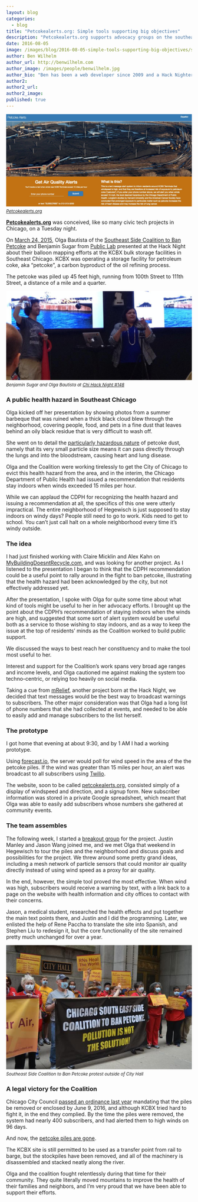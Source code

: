 ```yaml
---
layout: blog
categories: 
  - blog
title: "Petcokealerts.org: Simple tools supporting big objectives"
description: "Petcokealerts.org supports advocacy groups on the southeast side in their fight against an environmental injustice."
date: 2016-08-05
image: /images/blog/2016-08-05-simple-tools-supporting-big-objectives/screenshot.jpg
author: Ben Wilhelm
author_url: http://benwilhelm.com
author_image: /images/people/benwilhelm.jpg
author_bio: "Ben has been a web developer since 2009 and a Hack Nighter since 2014. He loves his wife, his son, and Chicago. And empanadas."
author2: 
author2_url: 
author2_image: 
published: true
---
```


<p class="text-center"><img src="/images/blog/2016-08-05-simple-tools-supporting-big-objectives/screenshot.jpg" alt="Petcokealerts.org" class="img-thumbnail"/><br />

<small>
    <em><a href='http://Petcokealerts.org' target='_blank'>Petcokealerts.org</a></em>
</small>
</p>

**[Petcokealerts.org](http://Petcokealerts.org)** was conceived, like so many civic tech projects in Chicago, on a Tuesday night. 

On [March 24, 2015][hacknight], Olga Bautista of the [Southeast Side Coalition to Ban Petcoke][coalition] and Benjamin Sugar from [Public Lab][publiclab] presented at the Hack Night about their balloon mapping efforts at the KCBX bulk storage facilities in Southeast Chicago. KCBX was operating a storage facility for petroleum coke, aka “petcoke”, a carbon byproduct of the oil refining process. 

The petcoke was piled up 45 feet high, running from 100th Street to 111th Street, a distance of a mile and a quarter. 

[hacknight]: /events/2015/03/24/diy-environmental-monitoring.html
[coalition]: https://www.facebook.com/Chicago-South-East-Side-Coalition-To-Ban-Petcoke-848330295223606
[publiclab]: https://publiclab.org/

<p class="text-center"><img src="/images/chihacknight-148-sugar-bautista.jpg" alt="Benjamin Sugar and Olga Bautista at Chi Hack Night #148" class="img-thumbnail"/><br />

<small>
    <em>Benjamin Sugar and Olga Bautista at <a href='/events/2015/03/24/diy-environmental-monitoring.html'>Chi Hack Night #148</a></em>
</small>
</p>

### A public health hazard in Southeast Chicago

Olga kicked off her presentation by showing photos from a summer barbeque that was ruined when a thick black cloud blew through the neighborhood, covering people, food, and pets in a fine dust that leaves behind an oily black residue that is very difficult to wash off. 

She went on to detail the [particularly hazardous nature][cdph-pamphlet] of petcoke dust, namely that its very small particle size means it can pass directly through the lungs and into the bloodstream, causing heart and lung disease. 

Olga and the Coalition were working tirelessly to get the City of Chicago to evict this health hazard from the area, and in the interim, the Chicago Department of Public Health had issued a recommendation that residents stay indoors when winds exceeded 15 miles per hour. 

While we can applaud the CDPH for recognizing the health hazard and issuing a recommendation at all, the specifics of this one were utterly impractical. The entire neighborhood of Hegewisch is just supposed to stay indoors on windy days? People still need to go to work. Kids need to get to school. You can’t just call halt on a whole neighborhood every time it’s windy outside. 

[cdph-pamphlet]: https://www3.epa.gov/airnow/particle/pm-color.pdf

### The idea

I had just finished working with Claire Micklin and Alex Kahn on [MyBuildingDoesntRecycle.com][mbdr], and was looking for another project. As I listened to the presentation I began to think that the CDPH recommendation could be a useful point to rally around in the fight to ban petcoke, illustrating that the health hazard had been acknowledged by the city, but not effectively addressed yet. 

After the presentation, I spoke with Olga for quite some time about what kind of tools might be useful to her in her advocacy efforts. I brought up the point about the CDPH’s recommendation of staying indoors when the winds are high, and suggested that some sort of alert system would be useful both as a service to those wishing to stay indoors, and as a way to keep the issue at the top of residents’ minds as the Coalition worked to build public support.  

[mbdr]: http://mybuildingdoesntrecycle.com

We discussed the ways to best reach her constituency and to make the tool most useful to her.  

Interest and support for the Coalition’s work spans very broad age ranges and income levels, and Olga cautioned me against making the system too techno-centric, or relying too heavily on social media. 

Taking a cue from [mRelief][mrelief], another project born at the Hack Night, we decided that text messages would be the best way to broadcast warnings to subscribers. The other major consideration was that Olga had a long list of phone numbers that she had collected at events, and needed to be able to easily add and manage subscribers to the list herself.  

[mrelief]: http://mrelief.com

### The prototype

I got home that evening at about 9:30, and by 1 AM I had a working prototype. 

Using [forecast.io][f.io], the server would poll for wind speed in the area of the the petcoke piles.  If the wind was greater than 15 miles per hour, an alert was broadcast to all subscribers using [Twilio][twilio]. 

The website, soon to be called [petcokealerts.org][petcokealerts], consisted simply of a display of windspeed and direction, and a signup form. New subscriber information was stored in a private Google spreadsheet, which meant that Olga was able to easily add subscribers whose numbers she gathered at community events.

[f.io]: http://forecast.io
[twilio]: http://twilio.com
[petcokealerts]: http://petcokealerts.org

### The team assembles

The following week, I started a [breakout group][breakout] for the project. Justin Manley and Jason Wang joined me, and we met Olga that weekend in Hegewisch to tour the piles and the neighborhood and discuss goals and possibilities for the project. We threw around some pretty grand ideas, including a mesh network of particle sensors that could monitor air quality directly instead of using wind speed as a proxy for air quality. 

In the end, however, the simple tool proved the most effective. When wind was high, subscribers would receive a warning by text, with a link back to a page on the website with health information and city offices to contact with their concerns. 

Jason, a medical student, researched the health effects and put together the main text points there, and Justin and I did the programming.  Later, we enlisted the help of Rene Paccha to translate the site into Spanish, and Stephen Liu to redesign it, but the core functionality of the site remained pretty much unchanged for over a year.

[breakout]: https://chihacknight.org/breakouts.html

<p class="text-center"><img src="/images/blog/2016-08-05-simple-tools-supporting-big-objectives/cityhallpetcokeprotest.jpg" alt="Southeast Side Coalition to Ban Petcoke protest outside of City Hall" class="img-thumbnail"/><br />

<small>
    <em>Southeast Side Coalition to Ban Petcoke protest outside of City Hall</em>
</small>
</p>

### A legal victory for the Coalition

Chicago City Council [passed an ordinance last year](https://chicago.councilmatic.org/legislation/o-2014-9766/) mandating that the piles be removed or enclosed by June 9, 2016, and although KCBX tried hard to fight it, in the end they complied. By the time the piles were removed, the system had nearly 400 subscribers, and had alerted them to high winds on 96 days. 

And now, the [petcoke piles are gone](http://progressillinois.com/quick-hits/content/2016/06/09/chicagos-southeast-siders-secure-petcoke-victory-detail-next-steps). 

The KCBX site is still permitted to be used as a transfer point from rail to barge, but the stockpiles have been removed, and all of the machinery is disassembled and stacked neatly along the river. 

Olga and the coalition fought relentlessly during that time for their community. They quite literally moved mountains to improve the health of their families and neighbors, and I’m very proud that we have been able to support their efforts.  
